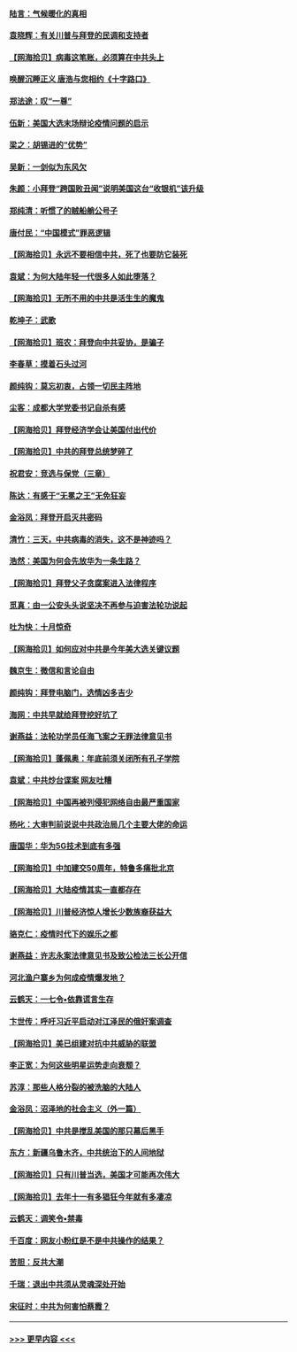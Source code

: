 #### [陆言：气候暖化的真相](../pages/nsc993/n12501183.md?t=10260602) 
#### [袁晓辉：有关川普与拜登的民调和支持者](../pages/nsc993/n12500433.md?t=10260602) 
#### [【网海拾贝】病毒这笔账，必须算在中共头上](../pages/nsc993/n12500320.md?t=10260602) 
#### [唤醒沉睡正义 唐浩与您相约《十字路口》](../pages/nsc993/n12497980.md?t=10260602) 
#### [郑法途：叹“一尊”](../pages/nsc993/n12498837.md?t=10260602) 
#### [伍新：美国大选末场辩论疫情问题的启示](../pages/nsc993/n12498829.md?t=10260602) 
#### [梁之：胡锡进的“优势”](../pages/nsc993/n12498780.md?t=10260602) 
#### [吴新：一剑似为东风欠](../pages/nsc993/n12498772.md?t=10260602) 
#### [朱颜：小拜登“跨国败丑闻”说明美国这台“收银机”该升级](../pages/nsc993/n12498731.md?t=10260602) 
#### [郑纯清：听惯了的贼船艄公号子](../pages/nsc993/n12498721.md?t=10260602) 
#### [唐付民：“中国模式”罪恶逻辑](../pages/nsc993/n12498310.md?t=10260602) 
#### [【网海拾贝】永远不要相信中共，死了也要防它装死](../pages/nsc993/n12498162.md?t=10260602) 
#### [袁斌：为何大陆年轻一代很多人如此堕落？](../pages/nsc993/n12495696.md?t=10260602) 
#### [【网海拾贝】无所不用的中共是活生生的魔鬼](../pages/nsc993/n12495621.md?t=10260602) 
#### [乾坤子：武歌](../pages/nsc993/n12493391.md?t=10260602) 
#### [【网海拾贝】班农：拜登向中共妥协，是骗子](../pages/nsc993/n12492877.md?t=10260602) 
#### [李春草：摸着石头过河](../pages/nsc993/n12491121.md?t=10260602) 
#### [颜纯钩：莫忘初衷，占领一切民主阵地](../pages/nsc993/n12490965.md?t=10260602) 
#### [尘客：成都大学党委书记自杀有感](../pages/nsc993/n12490950.md?t=10260602) 
#### [【网海拾贝】拜登经济学会让美国付出代价](../pages/nsc993/n12489662.md?t=10260602) 
#### [【网海拾贝】中共的拜登总统梦碎了](../pages/nsc993/n12487896.md?t=10260602) 
#### [祝君安：竞选与保党（三章）](../pages/nsc993/n12487258.md?t=10260602) 
#### [陈达：有感于“无冕之王”无免狂妄](../pages/nsc993/n12485133.md?t=10260602) 
#### [金浴凤：拜登开启灭共密码](../pages/nsc993/n12485125.md?t=10260602) 
#### [清竹：三天，中共病毒的消失，这不是神迹吗？](../pages/nsc993/n12485027.md?t=10260602) 
#### [浩然：美国为何会先放华为一条生路？](../pages/nsc993/n12484997.md?t=10260602) 
#### [【网海拾贝】拜登父子贪腐案进入法律程序](../pages/nsc993/n12484957.md?t=10260602) 
#### [觅真：由一公安头头说坚决不再参与迫害法轮功说起](../pages/nsc993/n12484212.md?t=10260602) 
#### [吐为快：十月惊奇](../pages/nsc993/n12484172.md?t=10260602) 
#### [【网海拾贝】如何应对中共是今年美大选关键议题](../pages/nsc993/n12483755.md?t=10260602) 
#### [魏京生：微信和言论自由](../pages/nsc993/n12483372.md?t=10260602) 
#### [颜纯钩：拜登电脑门，选情凶多吉少](../pages/nsc993/n12482666.md?t=10260602) 
#### [海网：中共早就给拜登挖好坑了](../pages/nsc993/n12482660.md?t=10260602) 
#### [谢燕益：法轮功学员任海飞案之无罪法律意见书](../pages/nsc993/n12482512.md?t=10260602) 
#### [【网海拾贝】蓬佩奥：年底前须关闭所有孔子学院](../pages/nsc993/n12482443.md?t=10260602) 
#### [袁斌：中共炒台谍案 网友吐糟](../pages/nsc993/n12481564.md?t=10260602) 
#### [【网海拾贝】中国再被列侵犯网络自由最严重国家](../pages/nsc993/n12479643.md?t=10260602) 
#### [杨叱：大审判前说说中共政治局几个主要大佬的命运](../pages/nsc993/n12477527.md?t=10260602) 
#### [唐国华：华为5G技术到底有多强](../pages/nsc993/n12477483.md?t=10260602) 
#### [【网海拾贝】中加建交50周年，特鲁多痛批北京](../pages/nsc993/n12476892.md?t=10260602) 
#### [【网海拾贝】大陆疫情其实一直都存在](../pages/nsc993/n12473948.md?t=10260602) 
#### [【网海拾贝】川普经济惊人增长少数族裔获益大](../pages/nsc993/n12471565.md?t=10260602) 
#### [骆克仁：疫情时代下的娱乐之都](../pages/nsc993/n12471312.md?t=10260602) 
#### [谢燕益：许志永案法律意见书及致公检法三长公开信](../pages/nsc993/n12470870.md?t=10260602) 
#### [河北渔户寨乡为何成疫情爆发地？](../pages/nsc993/n12464936.md?t=10260602) 
#### [云鹤天：一七令▪依靠谎言生存](../pages/nsc993/n12470034.md?t=10260602) 
#### [卞世传：呼吁习近平启动对江泽民的俄奸案调查](../pages/nsc993/n12469722.md?t=10260602) 
#### [【网海拾贝】美已组建对抗中共威胁的联盟](../pages/nsc993/n12469018.md?t=10260602) 
#### [李正宽：为何这些明星运势走向衰颓？](../pages/nsc993/n12468730.md?t=10260602) 
#### [苏淳：那些人格分裂的被洗脑的大陆人](../pages/nsc993/n12467858.md?t=10260602) 
#### [金浴凤：沼泽地的社会主义（外一篇）](../pages/nsc993/n12467792.md?t=10260602) 
#### [【网海拾贝】中共是搅乱美国的那只幕后黑手](../pages/nsc993/n12467700.md?t=10260602) 
#### [东方：新疆乌鲁木齐，中共统治下的人间地狱](../pages/nsc993/n12466075.md?t=10260602) 
#### [【网海拾贝】只有川普当选，美国才可能再次伟大](../pages/nsc993/n12466013.md?t=10260602) 
#### [【网海拾贝】去年十一有多猖狂今年就有多凄凉](../pages/nsc993/n12463649.md?t=10260602) 
#### [云鹤天：调笑令▪禁毒](../pages/nsc993/n12462975.md?t=10260602) 
#### [千百度：网友小粉红是不是中共操作的结果？](../pages/nsc993/n12461025.md?t=10260602) 
#### [苦胆：反共大潮](../pages/nsc993/n12459469.md?t=10260602) 
#### [千瑞：退出中共须从灵魂深处开始](../pages/nsc993/n12459437.md?t=10260602) 
#### [宋征时：中共为何害怕蔡霞？](../pages/nsc993/n12459097.md?t=10260602) 

----
#### [ >>> 更早内容 <<< ](../indexes/nsc993-earlier.md)
